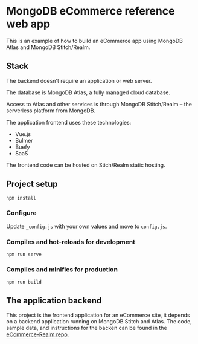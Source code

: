 # MongoDB eCommerce reference web app

This is an example of how to build an eCommerce app using MongoDB Atlas and MongoDB Stitch/Realm.

## Stack

The backend doesn't require an application or web server.

The database is MongoDB Atlas, a fully managed cloud database.

Access to Atlas and other services is through MongoDB Stitch/Realm – the serverless platform from MongoDB.

The application frontend uses these technologies:

- Vue.js
- Bulmer
- Buefy
- SaaS

The frontend code can be hosted on Stich/Realm static hosting.

## Project setup
```
npm install
```
### Configure
Update `_config.js` with your own values and move to `config.js`.

### Compiles and hot-reloads for development
```
npm run serve
```

### Compiles and minifies for production
```
npm run build
```
## The application backend
This project is the frontend application for an eCommerce site, it depends on a backend application running on MongoDB Stitch and Atlas. The code, sample data, and instructions for the backen can be found in the [eCommerce-Realm repo](https://github.com/am-MongoDB/eCommerce-Realm).